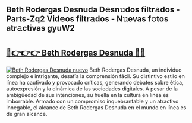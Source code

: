 ## Beth Rodergas Desnuda D𝚎sn𝚞dos filtr𝚊dos - Parts-Zq2 Vid𝚎os filtr𝚊dos - N𝚞evas f𝚘tos atr𝚊ctivas gyuW2

# <h2><a href="http://mb1dkb.tromn.icu/?c=Beth+Rodergas+Desnuda">🔗👉👉👉 Beth Rodergas Desnuda 🔗🔗</a></h2>

[![Beth Rodergas Desnuda nuevo](https://i.imgur.com/pEAQMta.gif)](http://mb1dkb.tromn.icu/?c=Beth+Rodergas+Desnuda)
Beth Rodergas Desnuda, un individuo complejo e intrigante, desafía la comprensión fácil. Su distintivo estilo en línea ha cautivado y provocado críticas, generando debates sobre ética, autoexpresión y la dinámica de las sociedades digitales. A pesar de la ambigüedad de sus intenciones, su huella en la cultura en línea es imborrable. Armado con un compromiso inquebrantable y un atractivo innegable, el alcance de Beth Rodergas Desnuda en el mundo en línea es de gran alcance.
